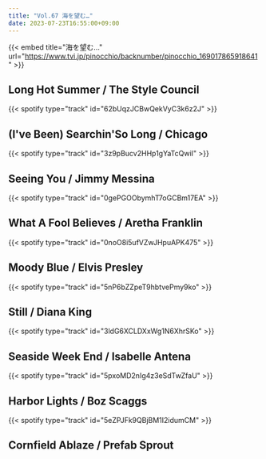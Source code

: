 ```yaml
---
title: "Vol.67 海を望む…"
date: 2023-07-23T16:55:00+09:00
---
```


{{< embed title="海を望む…" url="https://www.tvi.jp/pinocchio/backnumber/pinocchio_169017865918641" >}}

## Long Hot Summer / The Style Council
{{< spotify type="track" id="62bUqzJCBwQekVyC3k6z2J" >}}

## (I've Been) Searchin'So Long / Chicago
{{< spotify type="track" id="3z9pBucv2HHp1gYaTcQwiI" >}}

## Seeing You / Jimmy Messina
{{< spotify type="track" id="0gePGOObymhT7oGCBm17EA" >}}

## What A Fool Believes / Aretha Franklin
{{< spotify type="track" id="0noO8i5ufVZwJHpuAPK475" >}}

## Moody Blue / Elvis Presley
{{< spotify type="track" id="5nP6bZZpeT9hbtvePmy9ko" >}}

## Still / Diana King
{{< spotify type="track" id="3ldG6XCLDXxWg1N6XhrSKo" >}}

## Seaside Week End / Isabelle Antena
{{< spotify type="track" id="5pxoMD2nIg4z3eSdTwZfaU" >}}

## Harbor Lights / Boz Scaggs
{{< spotify type="track" id="5eZPJFk9QBjBM1I2idumCM" >}}

## Cornfield Ablaze / Prefab Sprout
